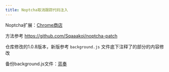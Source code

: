 ```yaml
---
title: Noptcha取消跟踪代码注入
---
```


Noptcha扩展：[Chrome商店](https://chrome.google.com/webstore/detail/dknlfmjaanfblgfdfebhijalfmhmjjjo)

方法参考 https://github.com/Sqaaakoi/noptcha-patch

仓库修改的1.0.8版本，新版参考 `background.js` 文件底下注释了的部分的内容修改

备份background.js文件：[蓝奏](https://wwz.lanzouy.com/isHYg0a8ai5c)